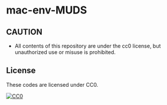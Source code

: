 # mac-env-MUDS

## CAUTION
- All contents of this repository are under the cc0 license, but unauthorized use or misuse is prohibited.

## License

These codes are licensed under CC0.

[![CC0](http://i.creativecommons.org/p/zero/1.0/88x31.png "CC0")](http://creativecommons.org/publicdomain/zero/1.0/deed.ja)
